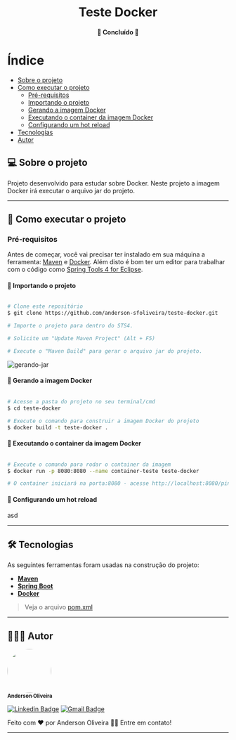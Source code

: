 <h1 align="center">
  Teste Docker
</h1>

<h4 align="center">
	🚧 Concluído 🚧
</h4>

# Índice

<!--ts-->

- [Sobre o projeto](#-sobre-o-projeto)
- [Como executar o projeto](#-como-executar-o-projeto)
  - [Pré-requisitos](#pré-requisitos)
  - [Importando o projeto](#-importando-o-projeto)
  - [Gerando a imagem Docker](#-gerando-a-imagem-docker)
  - [Executando o container da imagem Docker](#-executando-o-container-da-imagem-docker)
  - [Configurando um hot reload](#-configurando-um-hot-reload)
- [Tecnologias](#-tecnologias)
- [Autor](#-autor)
<!--te-->

## 💻 Sobre o projeto

Projeto desenvolvido para estudar sobre Docker. Neste projeto a imagem Docker irá executar o arquivo jar do projeto.

---

## 🚀 Como executar o projeto

### Pré-requisitos

Antes de começar, você vai precisar ter instalado em sua máquina a ferramenta:
[Maven](https://maven.apache.org/) e [Docker](https://www.docker.com/).
Além disto é bom ter um editor para trabalhar com o código como [Spring Tools 4 for Eclipse](https://spring.io/tools/).

#### 🎲 Importando o projeto

```bash

# Clone este repositório
$ git clone https://github.com/anderson-sfoliveira/teste-docker.git

# Importe o projeto para dentro do STS4.

# Solicite um "Update Maven Project" (Alt + F5)

# Execute o "Maven Build" para gerar o arquivo jar do projeto.

```

<a>
  <img src="https://i.ibb.co/VY2jkpJ/gerando-jar.png" alt="gerando-jar" border="0">
</a>

#### 🔨 Gerando a imagem Docker

```bash

# Acesse a pasta do projeto no seu terminal/cmd
$ cd teste-docker

# Execute o comando para construir a imagem Docker do projeto
$ docker build -t teste-docker .

```

#### 🏃 Executando o container da imagem Docker

```bash

# Execute o comando para rodar o container da imagem
$ docker run -p 8080:8080 --name container-teste teste-docker

# O container iniciará na porta:8080 - acesse http://localhost:8080/ping

```

#### 🏃 Configurando um hot reload

asd


---

## 🛠 Tecnologias

As seguintes ferramentas foram usadas na construção do projeto:

- **[Maven](https://maven.apache.org/)**
- **[Spring Boot](https://spring.io/projects/spring-boot/)**
- **[Docker](https://www.docker.com/)**

> Veja o arquivo [pom.xml](https://github.com/anderson-sfoliveira/teste-docker/blob/main/pom.xml)

---

## 👨🏽‍💻 Autor

<a href="https://www.linkedin.com/in/anderson-sfoliveira/">
 <img style="border-radius: 50%;" src="https://avatars.githubusercontent.com/u/2175235?s=400&u=432d3456eb62f2df111abdccd667976321f6f74a&v=4" width="100px;" alt=""/>
 <br />
 <sub><b>Anderson Oliveira</b></sub></a> <a href="https://www.linkedin.com/in/anderson-sfoliveira/" title="Anderson Oliveira"></a>
 <br />

[![Linkedin Badge](https://img.shields.io/badge/-Anderson-blue?style=flat-square&logo=Linkedin&logoColor=white&link=https://www.linkedin.com/in/anderson-sfoliveira/)](https://www.linkedin.com/in/anderson-sfoliveira/)
[![Gmail Badge](https://img.shields.io/badge/-anderson.sfoliveira@gmail.com-c14438?style=flat-square&logo=Gmail&logoColor=white&link=mailto:anderson.sfoliveira@gmail.com)](mailto:anderson.sfoliveira@gmail.com)

Feito com ❤️ por Anderson Oliveira 👋🏽 Entre em contato!

---
